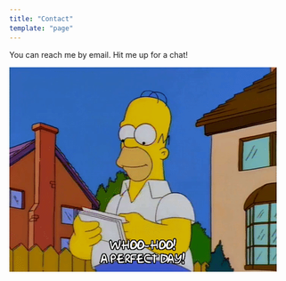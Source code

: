 ```yaml
---
title: "Contact"
template: "page"
---
```


You can reach me by email. Hit me up for a chat!

![Homer](/media/homer.gif)
